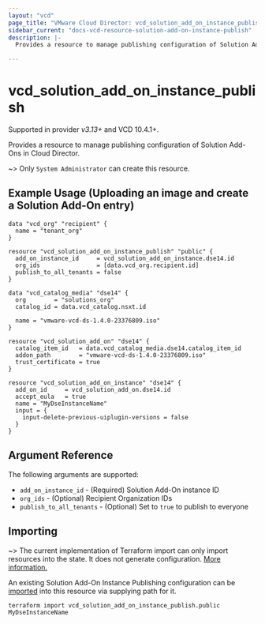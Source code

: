 ```yaml
---
layout: "vcd"
page_title: "VMware Cloud Director: vcd_solution_add_on_instance_publish"
sidebar_current: "docs-vcd-resource-solution-add-on-instance-publish"
description: |-
  Provides a resource to manage publishing configuration of Solution Add-Ons in Cloud Director.

---
```


# vcd\_solution\_add\_on\_instance\_publish

Supported in provider *v3.13+* and VCD 10.4.1+.

Provides a resource to manage publishing configuration of Solution Add-Ons in Cloud Director.

~> Only `System Administrator` can create this resource.

## Example Usage (Uploading an image and create a Solution Add-On entry)

```hcl
data "vcd_org" "recipient" {
  name = "tenant_org"
}

resource "vcd_solution_add_on_instance_publish" "public" {
  add_on_instance_id     = vcd_solution_add_on_instance.dse14.id
  org_ids                = [data.vcd_org.recipient.id]
  publish_to_all_tenants = false
}

data "vcd_catalog_media" "dse14" {
  org        = "solutions_org"
  catalog_id = data.vcd_catalog.nsxt.id

  name = "vmware-vcd-ds-1.4.0-23376809.iso"
}

resource "vcd_solution_add_on" "dse14" {
  catalog_item_id   = data.vcd_catalog_media.dse14.catalog_item_id
  addon_path        = "vmware-vcd-ds-1.4.0-23376809.iso"
  trust_certificate = true
}

resource "vcd_solution_add_on_instance" "dse14" {
  add_on_id     = vcd_solution_add_on.dse14.id
  accept_eula   = true
  name = "MyDseInstanceName"
  input = {
    input-delete-previous-uiplugin-versions = false
  }
}
```

## Argument Reference

The following arguments are supported:

* `add_on_instance_id` - (Required) Solution Add-On instance ID 
* `org_ids` - (Optional) Recipient Organization IDs
* `publish_to_all_tenants` - (Optional) Set to `true` to publish to everyone

## Importing

~> The current implementation of Terraform import can only import resources into the state.
It does not generate configuration. [More information.](https://www.terraform.io/docs/import/)

An existing Solution Add-On Instance Publishing configuration can be [imported][docs-import] into
this resource via supplying path for it. 


```
terraform import vcd_solution_add_on_instance_publish.public MyDseInstanceName
```

[docs-import]: https://www.terraform.io/docs/import/
